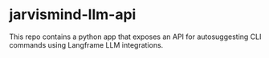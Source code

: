 # jarvismind-llm-api
This repo contains a python app that exposes an API for autosuggesting CLI commands using Langframe LLM integrations.
